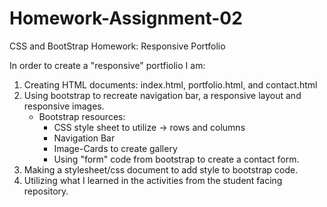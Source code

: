 # Homework-Assignment-02
CSS and BootStrap Homework: Responsive Portfolio

In order to create a "responsive" portfiolio I am:

1. Creating HTML documents: index.html, portfolio.html, and contact.html
2. Using bootstrap to recreate navigation bar, a responsive layout and responsive images.
    - Bootstrap resources:
        * CSS style sheet to utilize -> rows and columns
        * Navigation Bar
        * Image-Cards to create gallery
        * Using "form" code from bootstrap to create a contact form.
3. Making a stylesheet/css document to add style to bootstrap code.
4. Utilizing what I learned in the activities from the student facing repository.